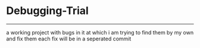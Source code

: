 ﻿# Debugging-Trial
-------------------------------------------
 a working project with bugs in it at which i am trying to find them by my own and fix them each fix will be in a seperated commit
